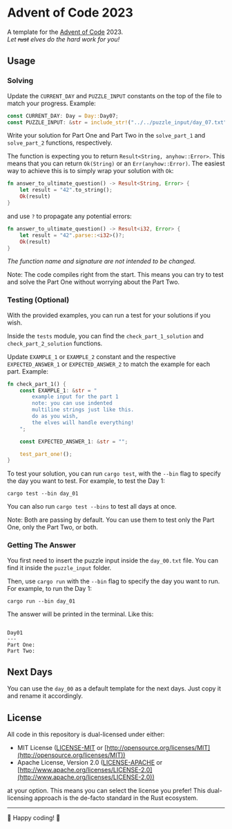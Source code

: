 # Advent of Code 2023

A template for the [Advent of Code](https://adventofcode.com/) 2023.  
*Let ~~rust~~ elves do the hard work for you!*

## Usage

### Solving

Update the `CURRENT_DAY` and `PUZZLE_INPUT` constants on the top of the file to match your progress. Example:

```rust
const CURRENT_DAY: Day = Day::Day07;
const PUZZLE_INPUT: &str = include_str!("../../puzzle_input/day_07.txt");
```

Write your solution for Part One and Part Two in the `solve_part_1` and `solve_part_2` functions, respectively.

The function is expecting you to return `Result<String, anyhow::Error>`.
This means that you can return `Ok(String)` or an `Err(anyhow::Error)`.
The easiest way to achieve this is to simply wrap your solution with `Ok`:

```rust
fn answer_to_ultimate_question() -> Result<String, Error> {
    let result = "42".to_string();
    Ok(result)
}
```

and use `?` to propagate any potential errors:

```rust
fn answer_to_ultimate_question() -> Result<i32, Error> {
    let result = "42".parse::<i32>()?;
    Ok(result)
}
```

*The function name and signature are not intended to be changed.*

Note: The code compiles right from the start. This means you can try to test and solve the Part One without worrying about the Part Two.

### Testing (Optional)

With the provided examples, you can run a test for your solutions if you wish.

Inside the `tests` module, you can find the `check_part_1_solution` and `check_part_2_solution` functions.

Update `EXAMPLE_1` or `EXAMPLE_2` constant and the respective `EXPECTED_ANSWER_1` or `EXPECTED_ANSWER_2` to match the example for each part. Example:

```rust
fn check_part_1() {
    const EXAMPLE_1: &str = "
        example input for the part 1
        note: you can use indented
        multiline strings just like this.
        do as you wish,
        the elves will handle everything!
    ";

    const EXPECTED_ANSWER_1: &str = "";

    test_part_one!();
}
```

To test your solution, you can run `cargo test`, with the `--bin` flag to specify the day you want to test. For example, to test the Day 1:

```no_rust
cargo test --bin day_01
```

You can also run `cargo test --bins` to test all days at once.

Note: Both are passing by default. You can use them to test only the Part One, only the Part Two, or both.

### Getting The Answer

You first need to insert the puzzle input inside the `day_00.txt` file. You can find it inside the `puzzle_input` folder.

Then, use `cargo run` with the `--bin` flag to specify the day you want to run. For example, to run the Day 1:

```no_rust
cargo run --bin day_01
```

The answer will be printed in the terminal. Like this:

```no_rust

Day01 
---
Part One: 
Part Two: 

```

## Next Days

You can use the `day_00` as a default template for the next days. Just copy it and rename it accordingly.

## License

All code in this repository is dual-licensed under either:

* MIT License ([LICENSE-MIT](LICENSE-MIT) or [http://opensource.org/licenses/MIT](http://opensource.org/licenses/MIT))
* Apache License, Version 2.0 ([LICENSE-APACHE](LICENSE-APACHE) or [http://www.apache.org/licenses/LICENSE-2.0](http://www.apache.org/licenses/LICENSE-2.0))

at your option.
This means you can select the license you prefer! This dual-licensing approach is the de-facto standard in the Rust ecosystem.

---

🎄 Happy coding! 🎄
